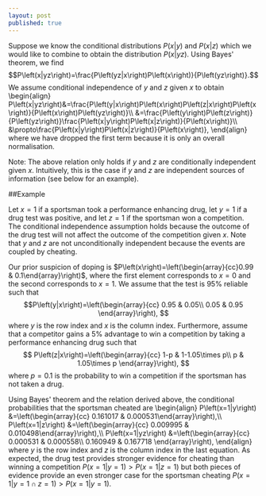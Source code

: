 ```yaml
---
layout: post
published: true
---
```


Suppose we know the conditional distributions $P\left(x|y\right)$ and $P\left(x|z\right)$ which we would like to combine to obtain the distribution $P\left(x|yz\right)$. Using Bayes' theorem, we find 
$$P\left(x|yz\right)=\frac{P\left(yz|x\right)P\left(x\right)}{P\left(yz\right)}.$$ 
We assume conditional independence of $y$ and $z$ given $x$ to obtain 
\begin{align} P\left(x|yz\right)&=\frac{P\left(y|x\right)P\left(x\right)P\left(z|x\right)P\left(x\right)}{P\left(x\right)P\left(yz\right)}\\\\
&=\frac{P\left(y\right)P\left(z\right)}{P\left(yz\right)}\frac{P\left(x|y\right)P\left(x|z\right)}{P\left(x\right)}\\\\
&\propto\frac{P\left(x|y\right)P\left(x|z\right)}{P\left(x\right)}, 
\end{align}
where we have dropped the first term because it is only an overall normalisation.

Note: The above relation only holds if $y$ and $z$ are conditionally independent given $x$. Intuitively, this is the case if $y$ and $z$ are independent sources of information (see below for an example).

##Example

Let $x=1$ if a sportsman took a performance enhancing drug, let $y=1$ if a drug test was positive, and let $z=1$ if the sportsman won a competition. The conditional independence assumption holds because the outcome of the drug test will not affect the outcome of the competition given $x$. Note that $y$ and $z$ are not unconditionally independent because the events are coupled by cheating.

Our prior suspicion of doping is $P\left(x\right)=\left(\begin{array}{cc}0.99 & 0.1\end{array}\right)$, where the first element corresponds to $x=0$ and the second corresponds to $x=1$. We assume that the test is 95% reliable such that 
$$P\left(y|x\right)=\left(\begin{array}{cc} 0.95 & 0.05\\ 0.05 & 0.95 \end{array}\right), $$ 
where $y$ is the row index and $x$ is the column index. Furthermore, assume that a competitor gains a 5% advantage to win a competition by taking a performance enhancing drug such that 
$$ P\left(z|x\right)=\left(\begin{array}{cc} 1-p & 1-1.05\times p\\ p & 1.05\times p \end{array}\right), $$ 
where $p=0.1$ is the probability to win a competition if the sportsman has not taken a drug.

Using Bayes' theorem and the relation derived above, the conditional probabilities that the sportsman cheated are 
\begin{align} 
P\left(x=1|y\right) &=\left(\begin{array}{cc} 0.161017 & 0.000531\end{array}\right),\\\\ 
P\left(x=1|z\right) &=\left(\begin{array}{cc} 0.009995 & 0.010498\end{array}\right),\\\\ 
P\left(x=1|yz\right) &=\left(\begin{array}{cc} 0.000531 & 0.000558\\\\ 0.160949 & 0.167718 \end{array}\right), 
\end{align}
where $y$ is the row index and $z$ is the column index in the last equation. As expected, the drug test provides stronger evidence for cheating than winning a competition $P\left(x=1|y=1\right)>P\left(x=1|z=1\right)$ but both pieces of evidence provide an even stronger case for the sportsman cheating $P\left(x=1|y=1\cap z=1\right)>P\left(x=1|y=1\right)$.
